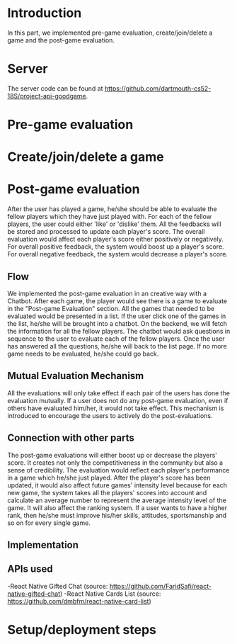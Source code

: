 # Introduction

In this part, we implemented pre-game evaluation, create/join/delete a game and the post-game evaluation.

# Server
The server code can be found at https://github.com/dartmouth-cs52-18S/project-api-goodgame.

# Pre-game evaluation

# Create/join/delete a game

# Post-game evaluation

After the user has played a game, he/she should be able to evaluate the fellow players which they have just played with. For each of the fellow players, the user could either 'like' or 'dislike' them. All the feedbacks will be stored and processed to update each player's score. The overall evaluation would affect each player's score either positively or negatively. For overall positive feedback, the system would boost up a player's score. For overall negative feedback, the system would decrease a player's score.

## Flow

We implemented the post-game evaluation in an creative way with a Chatbot. After each game, the player would see there is a game to evaluate in the "Post-game Evaluation" section. All the games that needed to be evaluated would be presented in a list. If the user click one of the games in the list, he/she will be brought into a chatbot. On the backend, we will fetch the information for all the fellow players. The chatbot would ask questions in sequence to the user to evaluate each of the fellow players. Once the user has answered all the questions, he/she will back to the list page. If no more game needs to be evaluated, he/she could go back.

## Mutual Evaluation Mechanism

All the evaluations will only take effect if each pair of the users has done the evaluation mutually. If a user does not do any post-game evaluation, even if others have evaluated him/her, it would not take effect. This mechanism is introduced to encourage the users to actively do the post-evaluations.

## Connection with other parts

The post-game evaluations will either boost up or decrease the players' score. It creates not only the competitiveness in the community but also a sense of credibility. The evaluation would reflect each player's performance in a game which he/she just played. After the player's score has been updated, it would also affect future games' intensity level because for each new game, the system takes all the players' scores into account and calculate an average number to represent the average intensity level of the game. It will also affect the ranking system. If a user wants to have a higher rank, then he/she must improve his/her skills, attitudes, sportsmanship and so on for every single game.

## Implementation

## APIs used

-React Native Gifted Chat (source: https://github.com/FaridSafi/react-native-gifted-chat)
-React Native Cards List (source: https://github.com/dmbfm/react-native-card-list)

# Setup/deployment steps 
